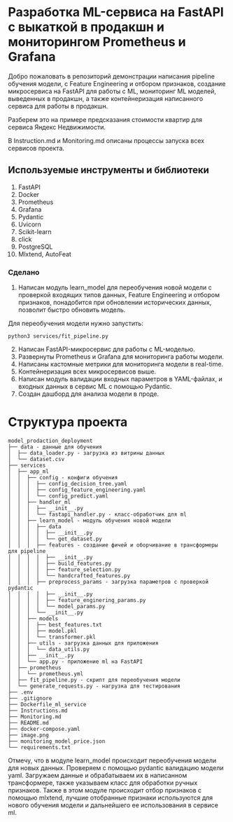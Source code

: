 # Разработка ML-сервиса на FastAPI с выкаткой в продакшн и мониторингом Prometheus и Grafana

Добро пожаловать в репозиторий демонстрации написания pipeline обучения модели, с Feature Engineering и отбором признаков, создание микросервиса на FastAPI для работы с ML, мониторинг ML моделей, выведенных в продакшн, а также контейнеризация написанного сервиса для работы в продакшн.

Разберем это на примере предсказания стоимости квартир для сервиса Яндекс Недвижимости.

В Instruction.md и Monitoring.md описаны процессы запуска всех сервисов проекта.

## Используемые инструменты и библиотеки
1. FastAPI
2. Docker
3. Prometheus
4. Grafana
5. Pydantic
6. Uvicorn
7. Scikit-learn
8. click
9. PostgreSQL
10. Mlxtend, AutoFeat

### Сделано
1. Написан модуль learn_model для переобучения новой модели с проверкой входящих типов данных, Feature Engineering и отбором признаков, понадобится при обновлении исторических данных, позволит быстро обновить модель.

Для переобучения модели нужно запустить:

```
python3 services/fit_pipeline.py
```


2. Написан FastAPI-микросервис для работы с ML-моделью.
3. Развернуты Prometheus и Grafana для мониторинга работы модели.
4. Написаны кастомные метрики для мониторинга модели в real-time.
5. Контейнеризация всех микросервисов выше.
6. Написан модуль валидации входных параметров в YAML-файлах, и входных данных в сервис ML c помощью Pydantic.
7. Создан дашборд для анализа модели в проде.


# Структура проекта
```
model_prodaction_deployment
├── data - данные для обучения
│  ├── data_loader.py - загрузка из витрины данных
│  └── dataset.csv
├── services
│  ├── app_ml
│  │  ├── config - конфиги обучения
│  │  │  ├── config_decision_tree.yaml
│  │  │  ├── config_feature_engineering.yaml
│  │  │  └── config_predict.yaml
│  │  ├── handler_ml
│  │  │  ├── __init__.py
│  │  │  └── fastapi_handler.py - класс-обработчик для ml
│  │  ├── learn_model - модуль обучения новой модели
│  │  │  ├── data
│  │  │  │  ├── __init__.py
│  │  │  │  └── get_dataset.py
│  │  │  ├── features - создание фичей и оборчивание в трансформеры для pipeline
│  │  │  │  ├── __init__.py
│  │  │  │  ├── build_features.py
│  │  │  │  ├── feature_selection.py
│  │  │  │  └── handcrafted_features.py
│  │  │  ├── preprocess_params - загрузка параметров с проверкой pydantic
│  │  │  │  ├── __init__.py
│  │  │  │  ├── feature_enginering_params.py
│  │  │  │  └── model_params.py
│  │  │  └── __init__.py
│  │  ├── models
│  │  │  ├── best_features.txt
│  │  │  ├── model.pkl
│  │  │  └── transformer.pkl
│  │  ├── utils - загрузка данных для приложения
│  │  │  └── data_utils.py
│  │  ├── __init__.py
│  │  └── app.py - приложение ml на FastAPI
│  ├── prometheus
│  │  └── prometheus.yml
│  ├── fit_pipeline.py - скрипт для переобучения модели
│  └── generate_requests.py - нагрузка для тестирования
├── .env
├── .gitignore
├── Dockerfile_ml_service
├── Instructions.md
├── Monitoring.md
├── README.md
├── docker-compose.yaml
├── image.png
├── monitoring_model_price.json
└── requirements.txt
```

Отмечу, что в модуле learn_model происходит переобучения модели для новых данных. Проверяем с помощью pydantic валидацию модели yaml. Загружаем данные и обрабатываем их в написанном трансформере, также указываем класс для обработки ручных признаков. Также в этом модуле происходит отбор признаков с помощью mlxtend, лучшие отобранные признаки используются для нового обучения модели и дальнейшего ее использования в сервисе ml.